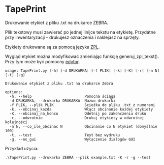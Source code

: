 # TapePrint
Drukowanie etykiet z pliku .txt na drukarce ZEBRA.

Plik tekstowy musi zawierać po jednej linijce tekstu na etykietę. Przydatne przy inwentaryzacji - drukujesz oznaczenia i naklejasz na sprzęty.

Etykiety drukowane są za pomocą języka [ZPL](https://en.wikipedia.org/wiki/Zebra_Programming_Language).

Wygląd etykiet można modyfikować zmieniając funkcję generuj_zpl_tekst(). Przy tym może być pomocny [edytor](https://labelary.com/viewer.html).
```
usage: TapePrint.py [-h] [-d DRUKARKA] [-f PLIK] [-k] [-K] [-r] [-n N] [-t] [-g]

Drukowanie etykiet z pliku .txt na drukarce Zebra

options:
  -h, --help                        Pomocna ściąga
  -d DRUKARKA, --drukarka DRUKARKA  Nazwa drukarki
  -f PLIK, --plik PLIK              Ścieżka do pliku .txt z numerami
  -k, --obcinaj_kazda               Włącz obcinanie każdej etykiety
  -K, --obcinaj_na_koncu            Odetnij po zakończeniu druku
  -r, --odwrotnie                   Drukuj etykiety w odwrotnej kolejności
  -n N, --co_ile_obcinac N          Obcinanie co N etykiet (domyślnie 100)
  -t, --test                        Test bez wydruku
  -g, --no_gui                      Wyłączenie dialogów GUI
```

Przykład użycia:
```
.\TapePrint.py --drukarka ZEBRA --plik example.txt -K -r -g --test
```
